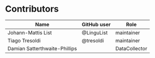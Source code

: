 # Contributors

Name | GitHub user | Role
--- | --- | ---
Johann-Mattis List | @LinguList | maintainer
Tiago Tresoldi | @tresoldi | maintainer
Damian Satterthwaite-Phillips | | DataCollector
